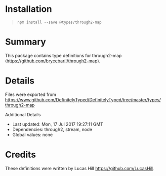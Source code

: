# Installation
> `npm install --save @types/through2-map`

# Summary
This package contains type definitions for through2-map (https://github.com/brycebaril/through2-map).

# Details
Files were exported from https://www.github.com/DefinitelyTyped/DefinitelyTyped/tree/master/types/through2-map

Additional Details
 * Last updated: Mon, 17 Jul 2017 19:27:11 GMT
 * Dependencies: through2, stream, node
 * Global values: none

# Credits
These definitions were written by Lucas Hill <https://github.com/LucasHill>.
